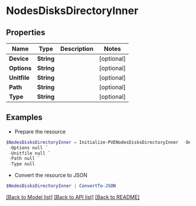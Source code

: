 # NodesDisksDirectoryInner
## Properties

Name | Type | Description | Notes
------------ | ------------- | ------------- | -------------
**Device** | **String** |  | [optional] 
**Options** | **String** |  | [optional] 
**Unitfile** | **String** |  | [optional] 
**Path** | **String** |  | [optional] 
**Type** | **String** |  | [optional] 

## Examples

- Prepare the resource
```powershell
$NodesDisksDirectoryInner = Initialize-PVENodesDisksDirectoryInner  -Device null `
 -Options null `
 -Unitfile null `
 -Path null `
 -Type null
```

- Convert the resource to JSON
```powershell
$NodesDisksDirectoryInner | ConvertTo-JSON
```

[[Back to Model list]](../README.md#documentation-for-models) [[Back to API list]](../README.md#documentation-for-api-endpoints) [[Back to README]](../README.md)

